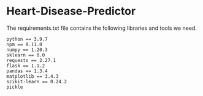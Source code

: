 # Heart-Disease-Predictor

The requirements.txt file contains the following libraries and tools we need.

```
python == 3.9.7
npm == 8.11.0
numpy == 1.20.3
sklearn == 0.0
requests == 2.27.1
flask == 1.1.2
pandas == 1.3.4
matplotlib == 3.4.3
scikit-learn == 0.24.2
pickle 
```
